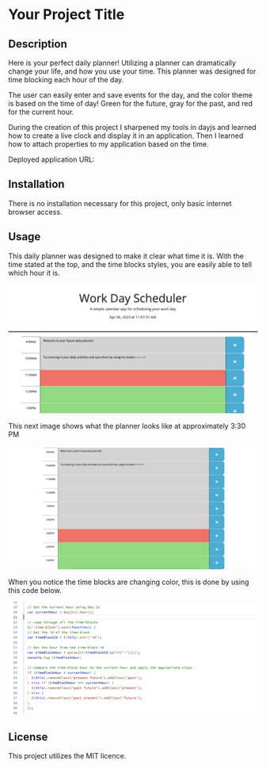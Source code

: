 # Your Project Title

## Description 

Here is your perfect daily planner! Utilizing a planner can dramatically change your life, and how you use your time. This planner was designed for time blocking each hour of the day.


The user can easily enter and save events for the day, and the color theme is based on the time of day! Green for the future, gray for the past, and red for the current hour.

During the creation of this project I sharpened my tools in dayjs and learned how to create a live clock and display it in an application. Then I learned how to attach properties to my application based on the time.

Deployed application URL:

## Installation

There is no installation necessary for this project, only basic internet browser access.


## Usage 

This daily planner was designed to make it clear what time it is. With the time stated at the top, and the time blocks styles, you are easily able to tell which hour it is.

![alt text](./Images/finished%20image.png)

This next image shows what the planner looks like at approximately 3:30 PM

![alt text](./Images/Image%20of%20timeblock%20later%20in%20the%20day.png)

When you notice the time blocks are changing color, this is done by using this code below.

![alt text](./Images/code%20snippet.png)


## License

This project utilizes the MIT licence.

